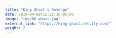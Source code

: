 ```yaml
---
title: "King Ghast's Revenge"
date: 2018-04-08T12:21:16-05:00
image: "img/00-ghast.jpg"
external_link: "https://king-ghast.netlify.com/"
weight: 2
---
```

